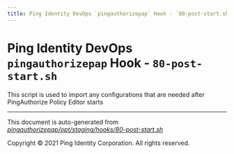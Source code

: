 ```yaml
---
title: Ping Identity DevOps `pingauthorizepap` Hook - `80-post-start.sh`
---
```


# Ping Identity DevOps `pingauthorizepap` Hook - `80-post-start.sh`
 This script is used to import any configurations that are
 needed after PingAuthorize Policy Editor starts

---
This document is auto-generated from _[pingauthorizepap/opt/staging/hooks/80-post-start.sh](https://github.com/pingidentity/pingidentity-docker-builds/blob/master/pingauthorizepap/opt/staging/hooks/80-post-start.sh)_

Copyright © 2021 Ping Identity Corporation. All rights reserved.
